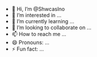 - 👋 Hi, I’m @Shwcaslno
- 👀 I’m interested in ...
- 🌱 I’m currently learning ...
- 💞️ I’m looking to collaborate on ...
- 📫 How to reach me ...
- 😄 Pronouns: ...
- ⚡ Fun fact: ...

<!---
Shwcaslno/Shwcaslno is a ✨ special ✨ repository because its `README.md` (this file) appears on your GitHub profile.
You can click the Preview link to take a look at your changes.
--->
